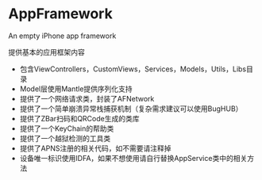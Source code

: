 # AppFramework
An empty iPhone app framework


提供基本的应用框架内容
* 包含ViewControllers，CustomViews，Services，Models，Utils，Libs目录
* Model层使用Mantle提供序列化支持
* 提供了一个网络请求类，封装了AFNetwork
* 提供了一个简单崩溃异常栈捕获机制（复杂需求建议可以使用BugHUB）
* 提供了ZBar扫码和QRCode生成的类库
* 提供了一个KeyChain的帮助类
* 提供了一个越狱检测的工具类
* 提供了APNS注册的相关代码，如不需要请注释掉
* 设备唯一标识使用IDFA，如果不想使用请自行替换AppService类中的相关方法
